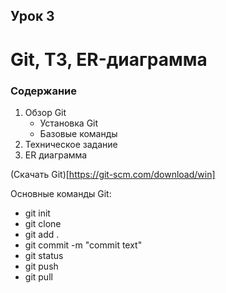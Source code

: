 ## Урок 3

# Git, ТЗ, ER-диаграмма

### Содержание
1. Обзор Git
    - Установка Git
    - Базовые команды 
2. Техническое задание
3. ER диаграмма

(Скачать Git)[https://git-scm.com/download/win]

Основные команды Git:
- git init
- git clone
- git add .
- git commit -m "commit text"
- git status
- git push
- git pull

